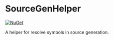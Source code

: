 # SourceGenHelper
[![NuGet](https://img.shields.io/nuget/v/Myitian.SourceGenHelper?color=6cf&style=for-the-badge)](https://www.nuget.org/packages/Myitian.SourceGenHelper)

A helper for resolve symbols in source generation.